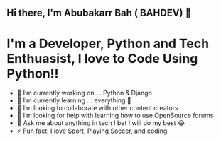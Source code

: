 ## Hi there, I'm Abubakarr Bah ( BAHDEV) 👋
# I'm a Developer, Python and Tech Enthuasist, I love to Code Using Python!!
- 🔭 I’m currently working on ... Python & Django
- 🌱 I’m currently learning ... everything 🤣
- 👯 I’m looking to collaborate with other content creators
- 🤔 I’m looking for help with learning how to use OpenSource forums
- 💬 Ask me about anything in tech I bet I will do my best 😂
- ⚡ Fun fact: I love Sport, Playing Soccer, and coding

<!---
BAHDEV/BAHDEV is a ✨ special ✨ repository because its `README.md` (this file) appears on your GitHub profile.
You can click the Preview link to take a look at your changes.
--->
